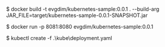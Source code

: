 $ docker build -t evgdim/kubernetes-sample:0.0.1 . --build-arg JAR_FILE=target/kubernetes-sample-0.0.1-SNAPSHOT.jar

$ docker run -p 8081:8080 evgdim/kubernetes-sample:0.0.1

$ kubectl create -f .\kube\deployment.yaml